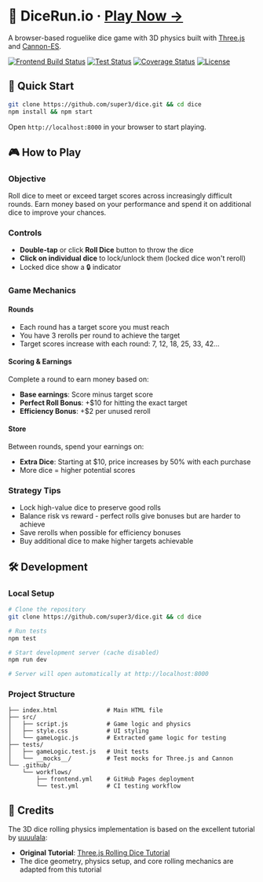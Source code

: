 # 🎲 DiceRun.io · [Play Now →](https://dicerun.io/)

A browser-based roguelike dice game with 3D physics built with [Three.js](https://threejs.org) and [Cannon-ES](https://pmndrs.github.io/cannon-es/).

[![Frontend Build Status](https://img.shields.io/github/actions/workflow/status/super3/dice/frontend.yml?branch=main&label=frontend)](https://github.com/super3/dice/actions/workflows/frontend.yml)
[![Test Status](https://img.shields.io/github/actions/workflow/status/super3/dice/test.yml?branch=main&label=tests)](https://github.com/super3/dice/actions/workflows/test.yml)
[![Coverage Status](https://coveralls.io/repos/github/super3/dice/badge.svg?branch=main)](https://coveralls.io/github/super3/dice?branch=main)
[![License](https://img.shields.io/badge/license-MIT-blue.svg?label=license)](https://github.com/super3/dice/blob/main/LICENSE)

## 🚀 Quick Start
```bash
git clone https://github.com/super3/dice.git && cd dice
npm install && npm start
```

Open `http://localhost:8000` in your browser to start playing.

## 🎮 How to Play

### Objective
Roll dice to meet or exceed target scores across increasingly difficult rounds. Earn money based on your performance and spend it on additional dice to improve your chances.

### Controls
- **Double-tap** or click **Roll Dice** button to throw the dice
- **Click on individual dice** to lock/unlock them (locked dice won't reroll)
- Locked dice show a 🔒 indicator

### Game Mechanics

#### Rounds
- Each round has a target score you must reach
- You have 3 rerolls per round to achieve the target
- Target scores increase with each round: 7, 12, 18, 25, 33, 42...

#### Scoring & Earnings
Complete a round to earn money based on:
- **Base earnings**: Score minus target score
- **Perfect Roll Bonus**: +$10 for hitting the exact target
- **Efficiency Bonus**: +$2 per unused reroll

#### Store
Between rounds, spend your earnings on:
- **Extra Dice**: Starting at $10, price increases by 50% with each purchase
- More dice = higher potential scores

### Strategy Tips
- Lock high-value dice to preserve good rolls
- Balance risk vs reward - perfect rolls give bonuses but are harder to achieve
- Save rerolls when possible for efficiency bonuses
- Buy additional dice to make higher targets achievable

## 🛠️ Development

### Local Setup
```bash
# Clone the repository
git clone https://github.com/super3/dice.git && cd dice

# Run tests
npm test

# Start development server (cache disabled)
npm run dev

# Server will open automatically at http://localhost:8000
```

### Project Structure
```
├── index.html              # Main HTML file
├── src/
│   ├── script.js           # Game logic and physics
│   ├── style.css           # UI styling
│   └── gameLogic.js        # Extracted game logic for testing
├── tests/
│   ├── gameLogic.test.js   # Unit tests
│   └── __mocks__/          # Test mocks for Three.js and Cannon
└── .github/
    └── workflows/
        ├── frontend.yml    # GitHub Pages deployment
        └── test.yml        # CI testing workflow
```

## 📜 Credits

The 3D dice rolling physics implementation is based on the excellent tutorial by [uuuulala](https://github.com/uuuulala):
- **Original Tutorial**: [Three.js Rolling Dice Tutorial](https://github.com/uuuulala/Threejs-rolling-dice-tutorial/)
- The dice geometry, physics setup, and core rolling mechanics are adapted from this tutorial